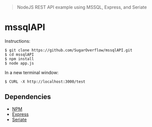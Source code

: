 > NodeJS  REST API  example using MSSQL, Express, and Seriate

# mssqlAPI

Instructions:

```
$ git clone https://github.com/SugarOverflow/mssqlAPI.git
$ cd mssqlAPI
$ npm install
$ node app.js
```

In a new terminal window:

```
$ CURL -X http://localhost:3000/test
```

## Dependencies
 - [NPM](https://www.npmjs.com/)
 - [Express](https://github.com/strongloop/express)
 - [Seriate](https://github.com/LeanKit-Labs/seriate)
